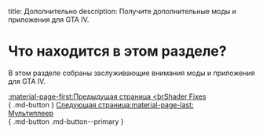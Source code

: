 title: Дополнительно
description: Получите дополнительные моды и приложения для GTA IV.

# Что находится в этом разделе?
В этом разделе собраны заслуживающие внимания моды и приложения для GTA IV.

[:material-page-first:Предыдущая страница <brShader Fixes</br>](../essential-mods/shader-fixes.md){ .md-button } [Следующая страница:material-page-last: <br>Мультиплеер</br>](../multiplayer.md){ .md-button .md-button--primary }